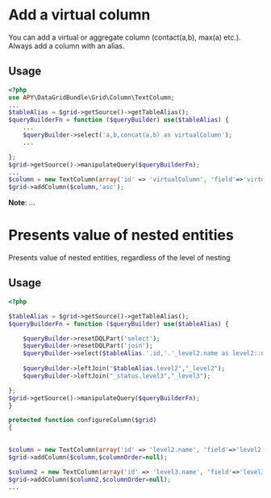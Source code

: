 Add a virtual column
=======================

You can add a virtual or aggregate column (contact(a,b), max(a) etc.).
Always add a column with an alias.

## Usage

```php
<?php
use APY\DataGridBundle\Grid\Column\TextColumn;
...
$tableAlias = $grid->getSource()->getTableAlias();
$queryBuilderFn = function ($queryBuilder) use($tableAlias) {
    ...
    $queryBuilder->select('a,b,concat(a,b) as virtualColumn');
    ...

};
$grid->getSource()->manipulateQuery($queryBuilderFn);
...
$column = new TextColumn(array('id' => 'virtualColumn', 'field'=>'virtualColumn' ,'title' => 'virtualColumn','isManualField'=>true, 'source' => $grid->getSource(), 'filterable' => true, 'sortable' => true));
$grid->addColumn($column,'asc');

```
**Note**: ...

Presents value of nested entities
=======================

Presents value of nested entities, regardless of the level of nesting

## Usage
```php
<?php

$tableAlias = $grid->getSource()->getTableAlias();
$queryBuilderFn = function ($queryBuilder) use($tableAlias) {

    $queryBuilder->resetDQLPart('select');
    $queryBuilder->resetDQLPart('join');
    $queryBuilder->select($tableAlias.'.id,'.'_level2.name as level2::name,'.'_level3.name as level3::name');
    
    $queryBuilder->leftJoin("$tableAlias.level2","_level2");
    $queryBuilder->leftJoin("_status.level3","_level3");

};
$grid->getSource()->manipulateQuery($queryBuilderFn);
}

protected function configureColumn($grid)
{

                                         
$column = new TextColumn(array('id' => 'level2.name', 'field'=>'level2.name' ,'title' => 'level2.name', 'source' => $grid->getSource(), 'filterable' => true, 'sortable' => true));
$grid->addColumn($column,$columnOrder=null);

$column2 = new TextColumn(array('id' => 'level3.name', 'field'=>'level3.name' ,'title' => 'level3.name', 'source' => $grid->getSource(), 'filterable' => true, 'sortable' => true));
$grid->addColumn($column2,$columnOrder=null);
...
